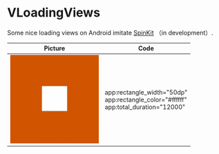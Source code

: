 # VLoadingViews
Some nice loading views on Android imitate [SpinKit](https://github.com/tobiasahlin/SpinKit) （in development）.

| Picture                                      | Code                                                         |
| -------------------------------------------- | ------------------------------------------------------------ |
| ![VLoadingView0](./images/VLoadingView0.gif) | app:rectangle_width="50dp"<br/>app:rectangle_color="#ffffff"<br/>app:total_duration="12000" |

